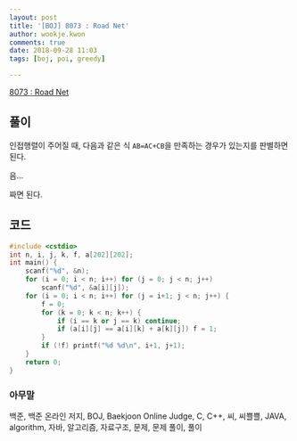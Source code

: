 ```yaml
---
layout: post
title: '[BOJ] 8073 : Road Net'
author: wookje.kwon
comments: true
date: 2018-09-28 11:03
tags: [boj, poi, greedy]

---
```


[8073 : Road Net](https://www.acmicpc.net/problem/8073)  

## 풀이

인접행렬이 주어질 때, 다음과 같은 식 `AB=AC+CB`을 만족하는 경우가 있는지를 판별하면 된다.

음...

짜면 된다.

## 코드

```cpp
#include <cstdio>
int n, i, j, k, f, a[202][202];
int main() {
    scanf("%d", &n);
    for (i = 0; i < n; i++) for (j = 0; j < n; j++)
        scanf("%d", &a[i][j]);
    for (i = 0; i < n; i++) for (j = i+1; j < n; j++) {
        f = 0;
        for (k = 0; k < n; k++) {
            if (i == k or j == k) continue;
            if (a[i][j] == a[i][k] + a[k][j]) f = 1;
        }
        if (!f) printf("%d %d\n", i+1, j+1);
    }
    return 0;
}
```  

### 아무말  
백준, 백준 온라인 저지, BOJ, Baekjoon Online Judge, C, C++, 씨, 씨쁠쁠, JAVA, algorithm, 자바, 알고리즘, 자료구조, 문제, 문제 풀이, 풀이
